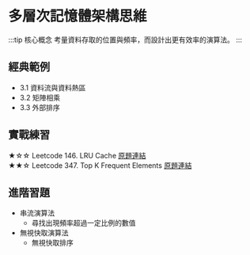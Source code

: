 # 多層次記憶體架構思維

:::tip 核心概念
考量資料存取的位置與頻率，而設計出更有效率的演算法。
:::

## 經典範例

* 3.1 資料流與資料熱區
* 3.2 矩陣相乘
* 3.3 外部排序

## 實戰練習

★☆☆ Leetcode 146. LRU Cache [原題連結](https://leetcode.com/problems/lru-cache/)  
★★☆ Leetcode 347. Top K Frequent Elements [原題連結](https://leetcode.com/problems/top-k-frequent-elements/)

## 進階習題

* 串流演算法
  - 尋找出現頻率超過一定比例的數值
* 無視快取演算法
  - 無視快取排序
  